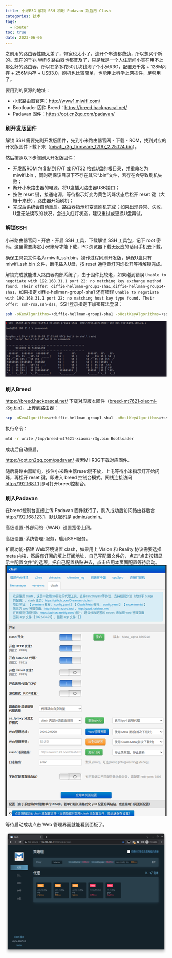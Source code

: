 ```yaml
---
title: 小米R3G 解锁 SSH 和刷 Padavan 及启用 Clash
categories: 技术
tags:
  - Router
toc: true
date: 2023-06-06
---
```


之前用的路由器性能太差了，带宽也太小了，连开个串流都费劲，所以想买个新的。现在的千兆 WiFi6 路由器也都普及了，只是我是一个人住房间小实在用不上那么好的路由器，所以在多多花50几块钱淘了个小米R3G，配置双千兆 + 128M闪存 + 256M内存 + USB3.0，刷机也比较简单，也能用上科学上网插件，足够用了。

要用到的资源的地址：
- 小米路由器官网：http://www1.miwifi.com/ 
- Bootloader 固件 Breed：https://breed.hackpascal.net/ 
- Padavan 固件：https://opt.cn2qq.com/padavan/


### 刷开发版固件

解锁 SSH 需要先刷开发版固件，先到小米路由器官网 - 下载 - ROM，找到对应的开发版固件下载下来（[miwifi_r3g_firmware_12f97_2.25.124.bin](https://bigota.miwifi.com/xiaoqiang/rom/r3g/miwifi_r3g_firmware_12f97_2.25.124.bin)）。

然后按照以下步骤刷入开发版固件：
- 开发版ROM 包复制到 FAT 或 FAT32 格式U盘的根目录，并重命名为 miwifi.bin ，同时确保该目录下不存在其它“.bin”文件，若存在会导致刷机失败；
- 断开小米路由器的电源，将U盘插入路由器USB接口；
- 按住 reset 键，接通电源，等待指示灯变为黄色闪烁状态后松开 reset 键（大概十来秒），路由器开始刷机；
- 完成后系统会自动重启。路由器指示灯变蓝刷机完成；如果出现异常、失败、U盘无法读取的状况，会进入红灯状态，建议重试或更换U盘再试。

### 解锁SSH

小米路由器官网 - 开放 - 开启 SSH 工具，下载解锁 SSH 工具包，记下 root 密码。这里需要绑定小米账号才能下载，PC 浏览器下载无反应的话用手机去下载。

确保工具包文件名为 miwifi_ssh.bin，操作过程同刷开发版，确保U盘只有 miwifi_ssh.bin 文件，断电插入U盘，按 reset 通电黄灯闪烁松开等待解锁完成。

解锁完成就能进入路由器内部系统了，由于固件比较老，如果碰到错误 `Unable to negotiate with 192.168.31.1 port 22: no matching key exchange method found. Their offer: diffie-hellman-group1-sha1,diffie-hellman-group14-sha1`，如果指定 diffie-hellman-group1-sha1 还有错误 `Unable to negotiate with 192.168.31.1 port 22: no matching host key type found. Their offer: ssh-rsa,ssh-dss`，SSH登录指定下加密算法登录：

```bash
ssh -oKexAlgorithms=+diffie-hellman-group1-sha1 -oHostKeyAlgorithms=+ssh-dss root@192.168.31.1
```

![](../images/2023/screenshot-2023-06-06-20-03-57.png)

### 刷入Breed

https://breed.hackpascal.net/ 下载对应版本固件（[breed-mt7621-xiaomi-r3g.bin](https://breed.hackpascal.net/breed-mt7621-xiaomi-r3g.bin)），上传到路由器：

```bash
scp -oKexAlgorithms=+diffie-hellman-group1-sha1 -oHostKeyAlgorithms=+ssh-dss ~/Download/breed-mt7621-xiaomi-r3g.bin root@192.168.31.1:/tmp
```

执行命令：

```bash
mtd -r write /tmp/breed-mt7621-xiaomi-r3g.bin Bootloader
```

成功后自动重启。

https://opt.cn2qq.com/padavan/ 搜索MI-R3G下载对应固件。

随后将路由器断电，按住小米路由器reset键不放，上电等待小米指示灯开始闪烁，再松开 reset 键，即进入 breed 控制台模式。网线连接访问 http://192.168.1.1 即可打开breed控制台。

### 刷入Padavan

在breed控制台直接上传 Padavan 固件就行了，刷入成功后访问路由器后台http://192.168.123.1，默认密码是 admin/admin。

高级设置-外部网络（WAN）设置宽带上网。

高级设置-系统管理-服务，启用SSH服务。

扩展功能-搭建 Web环境设置 clash，如果用上 Vision 和 Reality 协议需要选择 meta 内核，然后有订阅的填上订阅地址，自己写配置文件的，点击“点击按钮显示主配置文件”的选项，把自己配置粘贴进去，点击应用本页面配置等待启动。
![](../images/2023/screenshot-2023-06-06-20-54-07.png)

等待启动成功点击 Web 管理界面就能看到面板了。

![](../images/2023/screenshot-2023-06-06-20-58-00.png)